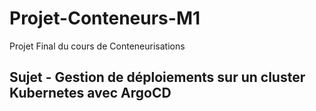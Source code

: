 # Projet-Conteneurs-M1
Projet Final du cours de Conteneurisations


## Sujet - Gestion de déploiements sur un cluster Kubernetes avec ArgoCD
